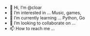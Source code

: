 - 👋 Hi, I’m @cloar
- 👀 I’m interested in ... Music, games, 
- 🌱 I’m currently learning ... Python, Go
- 💞️ I’m looking to collaborate on ...
- 📫 How to reach me ...

<!---
cloar/cloar is a ✨ special ✨ repository because its `README.md` (this file) appears on your GitHub profile.
You can click the Preview link to take a look at your changes.
--->
